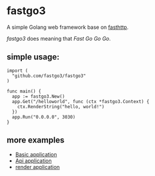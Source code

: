 # fastgo3

A simple Golang web framework base on [fasthttp](https://github.com/valyala/fasthttp). 

*fastgo3* does meaning that *Fast Go Go Go*.


## simple usage:
``` Golang
import (
  "github.com/fastgo3/fastgo3"
)

func main() {
  app := fastgo3.New()
  app.Get("/helloworld", func (ctx *fastgo3.Context) {
    ctx.RenderString("hello, world!")
  })
  app.Run("0.0.0.0", 3030)
}
```

## more examples
* [Basic application](examples/basic_app)
* [Api application](examples/api_app)
* [render application](examples/render_app)
